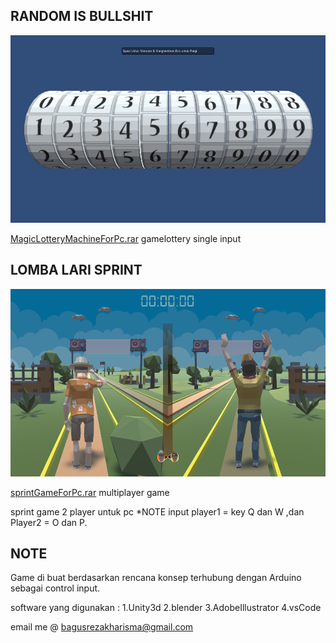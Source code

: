 


## RANDOM IS BULLSHIT

<img src="https://github.com/abe673/portofolioGame/blob/main/lottery.png?raw=true" height="300">

[MagicLotteryMachineForPc.rar](https://drive.google.com/file/d/1JSYZearfJlkCR8DJR1th8YI0c1NKkc7r/view?usp=sharing) gamelottery single input

## LOMBA LARI SPRINT

<img src="https://github.com/abe673/portofolioGame/blob/main/sprintgame.png?raw=true" height="300">

[sprintGameForPc.rar](https://drive.google.com/file/d/1pMEBcGTR22-df0VQXjelT7RjrZ4OrSDO/view?usp=sharing) multiplayer game

sprint game 2 player untuk pc *NOTE input player1 = key Q dan W ,dan Player2 = O dan P.



## NOTE

Game di buat berdasarkan rencana konsep terhubung dengan Arduino sebagai control input.

software yang digunakan :
1.Unity3d
2.blender
3.AdobeIllustrator
4.vsCode

email me @ [bagusrezakharisma@gmail.com](bagusrezakharisma@gmail.com)




